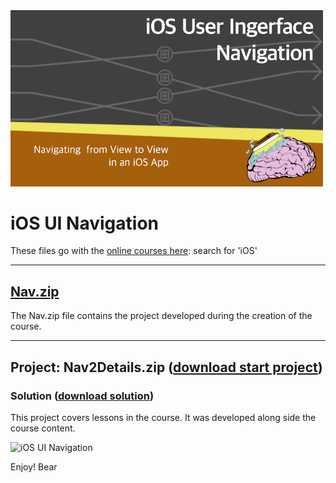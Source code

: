 <img src="https://raw.githubusercontent.com/bearc0025/onlineCourses/main/iOSUINav/icon.png" alt="iOS UI Navigation" style="width:500px;"/>

# iOS UI Navigation

These files go with the [online courses here](https://amzn.to/3p0yrZk): search for 'iOS'

<hr/>

## [Nav.zip](https://github.com/bearc0025/onlineCourses/blob/main/iOSUINav/Nav.zip)

The Nav.zip file contains the project developed during the creation of the course.

<hr/>

## Project: Nav2Details.zip ([download start project](https://github.com/bearc0025/onlineCourses/blob/main/iOSUINav/Nav2Details.zip))

### Solution ([download solution](https://github.com/bearc0025/onlineCourses/blob/main/iOSUINav/Nav2Details_end.zip))

This project covers lessons in the course. It was developed along side the course content.

<img src="https://s3.amazonaws.com/CAPS-SSE/soju/855e/2f4c4214-992c-47b0-91e2-5f53ffdfba31/SOJU_IMAGE?versionId=l8GC8SGKsJADvFaLBvYI90jYPXAxA2M7&X-Amz-Algorithm=AWS4-HMAC-SHA256&X-Amz-Date=20220810T201052Z&X-Amz-SignedHeaders=host&X-Amz-Expires=7200&X-Amz-Credential=AKIAWBV6LQ4QPLOTC37V%2F20220810%2Fus-east-1%2Fs3%2Faws4_request&X-Amz-Signature=1e85a1db8dce7afc6a6feab9726a3d18f31ad93ecf002791e8ec965d21112d20" alt="iOS UI Navigation" style="width:400px;"/>

Enjoy!
Bear

